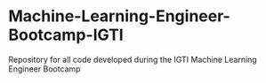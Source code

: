 # Machine-Learning-Engineer-Bootcamp-IGTI
Repository for all code developed during the IGTI Machine Learning Engineer Bootcamp 
